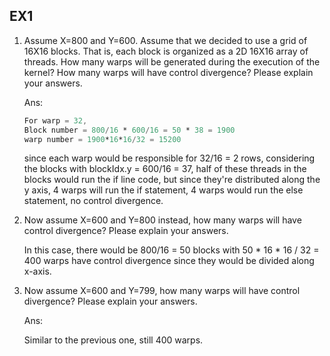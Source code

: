 ## EX1

1. Assume X=800 and Y=600. Assume that we decided to use a grid of 16X16 blocks. That is, each block is organized as a 2D 16X16 array of threads. How many warps will be generated during the execution of the kernel? How many warps will have control divergence? Please explain your answers.
   
   Ans:
   
   ```verilog
   For warp = 32,
   Block number = 800/16 * 600/16 = 50 * 38 = 1900
   warp number = 1900*16*16/32 = 15200
   ```
   
   since each warp would be responsible for 32/16 = 2 rows, considering the blocks with blockIdx.y = 600/16 = 37, half of these threads in the blocks would run the if line code, but since they're distributed along the y axis, 4 warps will run the if statement, 4 warps would run the else statement, no control divergence.

2. Now assume X=600 and Y=800 instead, how many warps will have control divergence? Please explain your answers.
   
   In this case, there would be 800/16 = 50 blocks with 50 * 16 * 16 / 32 = 400 warps have control divergence since they would be divided along x-axis.

3. Now assume X=600 and Y=799, how many warps will have control divergence? Please explain your answers.
   
   Ans:
   
   Similar to the previous one, still 400 warps.

# 
